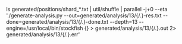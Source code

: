 ls generated/positions/shard_*.txt  | util/shuffle | parallel -j+0 --eta  './generate-analysis.py --out=generated/analysis/13/{/.}-res.txt --done=generated/analysis/13/{/.}-done.txt --depth=13 --engine=/usr/local/bin/stockfish  {} > generated/analysis/13/{/.}.out 2> generated/analysis/13/{/.}.err'